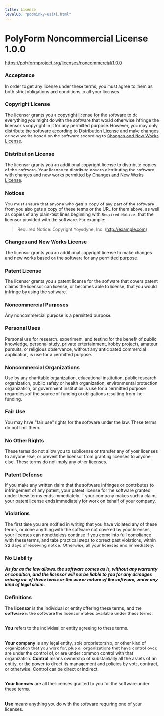 ```yaml
---
title: License
levelUp: "podminky-uziti.html"
---
```


# PolyForm Noncommercial License 1.0.0

<https://polyformproject.org/licenses/noncommercial/1.0.0>

### Acceptance

In order to get any license under these terms, you must agree
to them as both strict obligations and conditions to all
your licenses.

### Copyright License

The licensor grants you a copyright license for the
software to do everything you might do with the software
that would otherwise infringe the licensor's copyright
in it for any permitted purpose. However, you may
only distribute the software according to [Distribution
License](#distribution-license) and make changes or new works
based on the software according to [Changes and New Works
License](#changes-and-new-works-license).

### Distribution License

The licensor grants you an additional copyright license
to distribute copies of the software. Your license
to distribute covers distributing the software with
changes and new works permitted by [Changes and New Works
License](#changes-and-new-works-license).

### Notices

You must ensure that anyone who gets a copy of any part of
the software from you also gets a copy of these terms or the
URL for them above, as well as copies of any plain-text lines
beginning with `Required Notice:` that the licensor provided
with the software. For example:

> Required Notice: Copyright Yoyodyne, Inc. (http://example.com)

### Changes and New Works License

The licensor grants you an additional copyright license to
make changes and new works based on the software for any
permitted purpose.

### Patent License

The licensor grants you a patent license for the software that
covers patent claims the licensor can license, or becomes able
to license, that you would infringe by using the software.

### Noncommercial Purposes

Any noncommercial purpose is a permitted purpose.

### Personal Uses

Personal use for research, experiment, and testing for
the benefit of public knowledge, personal study, private
entertainment, hobby projects, amateur pursuits, or religious
observance, without any anticipated commercial application,
is use for a permitted purpose.

### Noncommercial Organizations

Use by any charitable organization, educational institution,
public research organization, public safety or health
organization, environmental protection organization,
or government institution is use for a permitted purpose
regardless of the source of funding or obligations resulting
from the funding.

### Fair Use

You may have "fair use" rights for the software under the
law. These terms do not limit them.

### No Other Rights

These terms do not allow you to sublicense or transfer any of
your licenses to anyone else, or prevent the licensor from
granting licenses to anyone else. These terms do not imply
any other licenses.

### Patent Defense

If you make any written claim that the software infringes or
contributes to infringement of any patent, your patent license
for the software granted under these terms ends immediately. If
your company makes such a claim, your patent license ends
immediately for work on behalf of your company.

### Violations

The first time you are notified in writing that you have
violated any of these terms, or done anything with the software
not covered by your licenses, your licenses can nonetheless
continue if you come into full compliance with these terms,
and take practical steps to correct past violations, within
32 days of receiving notice. Otherwise, all your licenses
end immediately.

### No Liability

**_As far as the law allows, the software comes as is, without
any warranty or condition, and the licensor will not be liable
to you for any damages arising out of these terms or the use
or nature of the software, under any kind of legal claim._**

### Definitions

The **licensor** is the individual or entity offering these
terms, and the **software** is the software the licensor makes
available under these terms. <br><br>

**You** refers to the individual or entity agreeing to these
terms.<br><br>

**Your company** is any legal entity, sole proprietorship,
or other kind of organization that you work for, plus all
organizations that have control over, are under the control of,
or are under common control with that organization. **Control**
means ownership of substantially all the assets of an entity,
or the power to direct its management and policies by vote,
contract, or otherwise. Control can be direct or indirect.<br><br>

**Your licenses** are all the licenses granted to you for the
software under these terms.<br><br>

**Use** means anything you do with the software requiring one
of your licenses.
